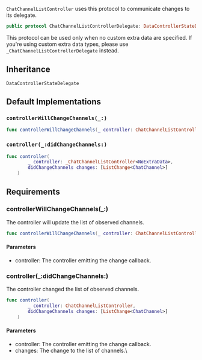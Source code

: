 
`ChatChannelListController` uses this protocol to communicate changes to its delegate.

``` swift
public protocol ChatChannelListControllerDelegate: DataControllerStateDelegate 
```

This protocol can be used only when no custom extra data are specified. If you're using custom extra data types,
please use `_ChatChannelListControllerDelegate` instead.

## Inheritance

`DataControllerStateDelegate`

## Default Implementations

### `controllerWillChangeChannels(_:)`

``` swift
func controllerWillChangeChannels(_ controller: ChatChannelListController) 
```

### `controller(_:didChangeChannels:)`

``` swift
func controller(
        _ controller: _ChatChannelListController<NoExtraData>,
        didChangeChannels changes: [ListChange<ChatChannel>]
    ) 
```

## Requirements

### controllerWillChangeChannels(\_:​)

The controller will update the list of observed channels.

``` swift
func controllerWillChangeChannels(_ controller: ChatChannelListController)
```

#### Parameters

  - controller: The controller emitting the change callback.

### controller(\_:​didChangeChannels:​)

The controller changed the list of observed channels.

``` swift
func controller(
        _ controller: ChatChannelListController,
        didChangeChannels changes: [ListChange<ChatChannel>]
    )
```

#### Parameters

  - controller: The controller emitting the change callback.
  - changes: The change to the list of channels.\\
